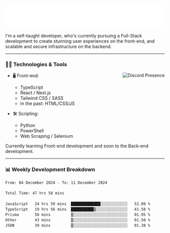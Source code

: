 <img src="assets/wave.svg" alt=":wave:" />

I'm a self-taught developer, who's currently pursuing a Full-Stack development to create stunning user experiences on the front-end, and scalable and secure infrastructure on the backend.

---

### 🧑‍💻 Technologies & Tools

<a href="https://discord.com/users/414304208649453568" target="_blank" rel="nofollow">
   <img src="https://lanyard-profile-readme.vercel.app/api/414304208649453568?idleMessage=Probably%20doing%20something%20else..." alt="Discord Presence" align="right">
</a>

- 🖥️ Front-end:

  - TypeScript
  - React / Next.js
  - Tailwind CSS / SASS
  - In the past: HTML/CSS/JS

- 🛠 Scripting:

  - Python
  - PowerShell
  - Web Scraping / Selenium

Currently learning Front-end development and soon to the Back-end development.

---

### 📊 Weekly Development Breakdown

<!-- ![ccrsxx's GitHub Stats](https://github-readme-stats.vercel.app/api?username=ccrsxx&count_private=true&theme=tokyonight) -->
<!-- ![ccrsxx's Top Langs](https://github-readme-stats.vercel.app/api/top-langs/?username=ccrsxx&hide=lua,java,html&theme=tokyonight) -->

<!--START_SECTION:waka-->

```txt
From: 04 December 2024 - To: 11 December 2024

Total Time: 47 hrs 58 mins

JavaScript   24 hrs 59 mins  █████████████░░░░░░░░░░░░   52.09 %
TypeScript   19 hrs 56 mins  ██████████▒░░░░░░░░░░░░░░   41.58 %
Prisma       56 mins         ▒░░░░░░░░░░░░░░░░░░░░░░░░   01.95 %
Other        43 mins         ▒░░░░░░░░░░░░░░░░░░░░░░░░   01.50 %
JSON         39 mins         ▒░░░░░░░░░░░░░░░░░░░░░░░░   01.38 %
```

<!--END_SECTION:waka-->
